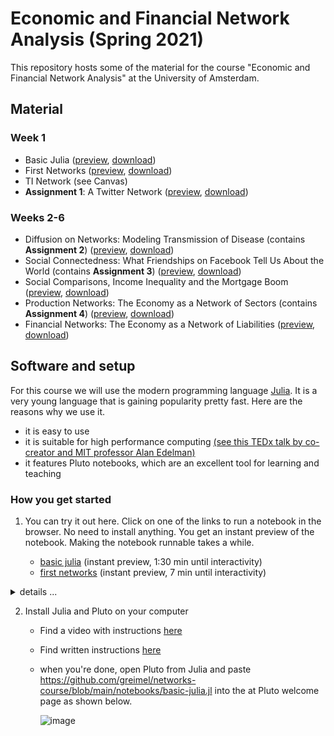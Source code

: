 # Economic and Financial Network Analysis (Spring 2021)

This repository hosts some of the material for the course "Economic and Financial Network Analysis" at the University of Amsterdam.

## Material

### Week 1
* Basic Julia ([preview](https://greimel.github.io/networks-course/notebooks/basic-julia.html), [download](https://greimel.github.io/networks-course/notebooks/basic-julia.jl))
* First Networks ([preview](https://greimel.github.io/networks-course/notebooks/first-networks.html), [download](https://greimel.github.io/networks-course/notebooks/first-networks.jl))
* TI Network (see Canvas)
* **Assignment 1**: A Twitter Network ([preview](https://greimel.github.io/networks-course/notebooks/assignment-twitter.html), [download](https://greimel.github.io/networks-course/notebooks/assignment-twitter.jl))

### Weeks 2-6
* Diffusion on Networks: Modeling Transmission of Disease (contains **Assignment 2**) ([preview](https://greimel.github.io/networks-course/notebooks/disease.html), [download](https://greimel.github.io/networks-course/notebooks/disease.jl))
*  Social Connectedness: What Friendships on Facebook Tell Us About the World  (contains **Assignment 3**) ([preview](https://greimel.github.io/networks-course/notebooks/facebook.html), [download](https://greimel.github.io/networks-course/notebooks/facebook.jl))
*  Social Comparisons, Income Inequality and the Mortgage Boom ([preview](https://greimel.github.io/networks-course/notebooks/comparisons.html), [download](https://greimel.github.io/networks-course/notebooks/comparisons.jl))
*  Production Networks: The Economy as a Network of Sectors (contains **Assignment 4**) ([preview](https://greimel.github.io/networks-course/notebooks/production.html), [download](https://greimel.github.io/networks-course/notebooks/production.jl))
*  Financial Networks: The Economy as a Network of Liabilities ([preview](https://greimel.github.io/networks-course/notebooks/banks.html), [download](https://greimel.github.io/networks-course/notebooks/banks.jl))

## Software and setup

For this course we will use the modern programming language [Julia](https://www.julialang.org). It is a very young language that is gaining popularity pretty fast. Here are the reasons why we use it.

* it is easy to use 
* it is suitable for high performance computing [(see this TEDx talk by co-creator and MIT professor Alan Edelman)](https://www.youtube.com/watch?v=qGW0GT1rCvs&list=PLP8iPy9hna6Q2Kr16aWPOKE0dz9OnsnIJ&index=6&t=0s)
* it features Pluto notebooks, which are an excellent tool for learning and teaching

### How you get started

1. You can try it out here. Click on one of the links to run a notebook in the browser. No need to install anything. You get an instant preview of the notebook. Making the notebook runnable takes a while.

    *  [basic julia](https://greimel.github.io/networks-course/notebooks/basic-julia.html) (instant preview, 1:30 min until interactivity)
    *  [first networks](https://greimel.github.io/networks-course/notebooks/basic-julia.html) (instant preview, 7 min until interactivity)
       
<details> <summary> details ...  </summary>

* **Step 1: Preview.** After clicking on the link above you will see a preview of the notebook. 
* **Step 2: Make it runnable.** If you want to make it runnable click on the `run on binder` button.

![image](https://user-images.githubusercontent.com/6280307/105686842-04c74280-5ef8-11eb-8b3b-6d38bc35152c.png)

* **Step 3: Wait.**
  - For about a minute you'll see this status. In the background a julia environment is set up for you in the cloud. 

    ![image](https://user-images.githubusercontent.com/6280307/105684936-d8aac200-5ef5-11eb-840d-3a00cf06bbd1.png)

  - Then, the code is executed in cloud. This includes installing and loading all packages that are used in the nodebook. While this happens you see these vertical progress bars next to each code cell.
 
    ![image](https://user-images.githubusercontent.com/6280307/105687502-d138e800-5ef8-11eb-85bf-b77161a01e9e.png)

* **Step 4: Edit the code.** Place your cursor in a code cell, edit it, and execute. See how all dependent cells automatically update.

    ![image](https://user-images.githubusercontent.com/6280307/105688456-e82c0a00-5ef9-11eb-8325-0d806e77739d.png)

</details>

2. Install Julia and Pluto on your computer

    * Find a video with instructions [here](https://www.youtube.com/watch?v=OOjKEgbt8AI)
    * Find written instructions [here](https://computationalthinking.mit.edu/Fall20/installation/)
    * when you're done, open Pluto from Julia and paste https://github.com/greimel/networks-course/blob/main/notebooks/basic-julia.jl into the at Pluto welcome page as shown below.
    
      ![image](https://user-images.githubusercontent.com/6280307/105691049-09dac080-5efd-11eb-964c-8b78b9b86bc7.png)
